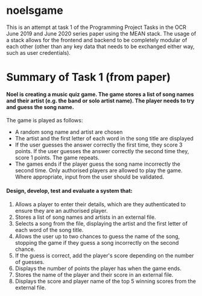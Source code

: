 # noelsgame
This is an attempt at task 1 of the Programming Project Tasks in the OCR June 2019 and June 2020 series paper using the MEAN stack. The usage of a stack allows for the frontend and backend to be completely modular of each other (other than any key data that needs to be exchanged either way, such as user credentials).

# Summary of Task 1 (from paper)
#### Noel is creating a music quiz game. The game stores a list of song names and their artist (e.g. the band or solo artist name). The player needs to try and guess the song name.
The game is played as follows:
- A random song name and artist are chosen
- The artist and the first letter of each word in the song title are displayed
- If the user guesses the answer correctly the first time, they score 3 points. If the user guesses the answer correctly the second time they, score 1 points. The game repeats.
- The games ends if the player guess the song name incorrectly the second time.
Only authorised players are allowed to play the game.
Where appropriate, input from the user should be validated.

#### Design, develop, test and evaluate a system that:
1. Allows a player to enter their details, which are they authenticated to ensure they are an authorised player.
2. Stores a list of song names and artists in an external file.
3. Selects a song from the file, displaying the artist and the first letter of each word of the song title.
4. Allows the user up to two chances to guess the name of the song, stopping the game if they guess a song incorrectly on the second chance.
5. If the guess is correct, add the player's score depending on the number of guesses.
6. Displays the number of points the player has when the game ends.
7. Stores the name of the player and their score in an external file.
8. Displays the score and player name of the top 5 winning scores from the external file.
